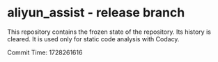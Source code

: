 # aliyun_assist - release branch

This repository contains the frozen state of the repository.
Its history is cleared. It is used only for static code
analysis with Codacy.

Commit Time: 1728261616